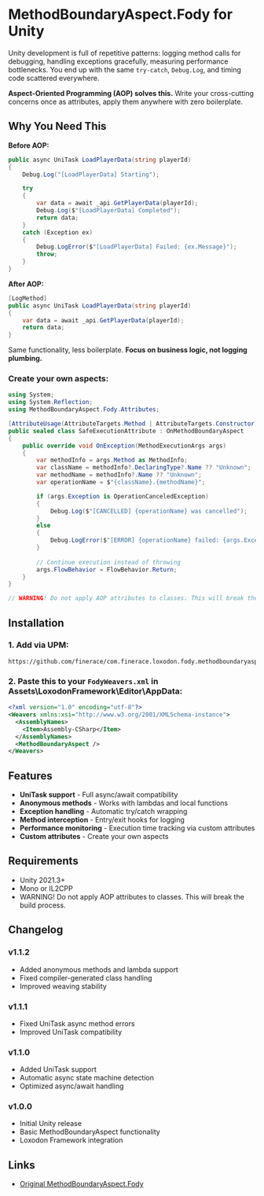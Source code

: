 # MethodBoundaryAspect.Fody for Unity

Unity development is full of repetitive patterns: logging method calls for debugging, handling exceptions gracefully, measuring performance bottlenecks. You end up with the same `try-catch`, `Debug.Log`, and timing code scattered everywhere.

**Aspect-Oriented Programming (AOP) solves this.** Write your cross-cutting concerns once as attributes, apply them anywhere with zero boilerplate.

## Why You Need This

**Before AOP:**
```csharp
public async UniTask LoadPlayerData(string playerId)
{
    Debug.Log("[LoadPlayerData] Starting");

    try 
    {
        var data = await _api.GetPlayerData(playerId);
        Debug.Log($"[LoadPlayerData] Completed");
        return data;
    }
    catch (Exception ex)
    {
        Debug.LogError($"[LoadPlayerData] Failed: {ex.Message}");
        throw;
    }
}
```

**After AOP:**
```csharp
[LogMethod]
public async UniTask LoadPlayerData(string playerId)
{
    var data = await _api.GetPlayerData(playerId);
    return data;
}
```

Same functionality, less boilerplate. **Focus on business logic, not logging plumbing.**

### Create your own aspects:
```csharp
using System;
using System.Reflection;
using MethodBoundaryAspect.Fody.Attributes;

[AttributeUsage(AttributeTargets.Method | AttributeTargets.Constructor)]
public sealed class SafeExecutionAttribute : OnMethodBoundaryAspect
{
    public override void OnException(MethodExecutionArgs args)
    {
        var methodInfo = args.Method as MethodInfo;
        var className = methodInfo?.DeclaringType?.Name ?? "Unknown";
        var methodName = methodInfo?.Name ?? "Unknown";
        var operationName = $"{className}.{methodName}";

        if (args.Exception is OperationCanceledException)
        {
            Debug.Log($"[CANCELLED] {operationName} was cancelled");
        }
        else
        {
            Debug.LogError($"[ERROR] {operationName} failed: {args.Exception.Message}");
        }
        
        // Continue execution instead of throwing
        args.FlowBehavior = FlowBehavior.Return;
    }
}

// WARNING! Do not apply AOP attributes to classes. This will break the build process.
```

## Installation

### 1. Add via UPM:
```
https://github.com/finerace/com.finerace.loxodon.fody.methodboundaryaspect.git
```

### 2. Paste this to your `FodyWeavers.xml` in Assets\LoxodonFramework\Editor\AppData:
```xml
<?xml version="1.0" encoding="utf-8"?>
<Weavers xmlns:xsi="http://www.w3.org/2001/XMLSchema-instance">
  <AssemblyNames>
    <Item>Assembly-CSharp</Item>
  </AssemblyNames>
  <MethodBoundaryAspect />
</Weavers>
```

## Features

- **UniTask support** - Full async/await compatibility
- **Anonymous methods** - Works with lambdas and local functions
- **Exception handling** - Automatic try/catch wrapping
- **Method interception** - Entry/exit hooks for logging
- **Performance monitoring** - Execution time tracking via custom attributes
- **Custom attributes** - Create your own aspects

## Requirements

- Unity 2021.3+
- Mono or IL2CPP
- WARNING! Do not apply AOP attributes to classes. This will break the build process.

## Changelog

### v1.1.2
- Added anonymous methods and lambda support
- Fixed compiler-generated class handling
- Improved weaving stability

### v1.1.1
- Fixed UniTask async method errors
- Improved UniTask compatibility

### v1.1.0
- Added UniTask support
- Automatic async state machine detection
- Optimized async/await handling

### v1.0.0
- Initial Unity release
- Basic MethodBoundaryAspect functionality
- Loxodon Framework integration

## Links

- [Original MethodBoundaryAspect.Fody](https://github.com/vescon/MethodBoundaryAspect.Fody)